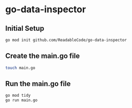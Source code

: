 # go-data-inspector

## Initial Setup

```bash
go mod init github.com/ReadableCode/go-data-inspector
```

## Create the main.go file

```bash
touch main.go
```

## Run the main.go file

```bash
go mod tidy
go run main.go
```
